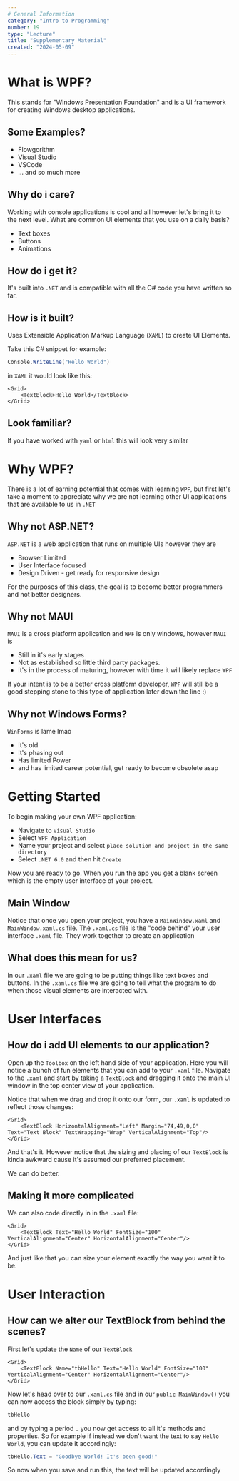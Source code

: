 ```yaml
---
# General Information
category: "Intro to Programming"
number: 19
type: "Lecture"
title: "Supplementary Material"
created: "2024-05-09"
---
```


# What is WPF?

This stands for "Windows Presentation Foundation" and is a UI framework for creating Windows desktop applications.

## Some Examples?

- Flowgorithm
- Visual Studio
- VSCode
- ... and so much more

## Why do i care?

Working with console applications is cool and all however let's bring it to the next level. What are common UI elements that you use on a daily basis?

- Text boxes
- Buttons
- Animations

## How do i get it?

It's built into `.NET` and is compatible with all the C# code you have written so far.

## How is it built?

Uses Extensible Application Markup Language (`XAML`) to create UI Elements.

Take this C# snippet for example:

```cs
Console.WriteLine("Hello World")
```

in `XAML` it would look like this:

```xaml
<Grid>
    <TextBlock>Hello World</TextBlock>
</Grid>
```

## Look familiar?

If you have worked with `yaml` or `html` this will look very similar

# Why WPF?

There is a lot of earning potential that comes with learning `WPF`, but first let's take a moment to appreciate why we are not learning other UI applications that are available to us in `.NET`

## Why not ASP.NET?

`ASP.NET` is a web application that runs on multiple UIs however they are

- Browser Limited
- User Interface focused
- Design Driven - get ready for responsive design

For the purposes of this class, the goal is to become better programmers and not better designers.

## Why not MAUI

`MAUI` is a cross platform application and `WPF` is only windows, however `MAUI` is

- Still in it's early stages
- Not as established so little third party packages.
- It's in the process of maturing, however with time it will likely replace `WPF`

If your intent is to be a better cross platform developer, `WPF` will still be a good stepping stone to this type of application later down the line :)

## Why not Windows Forms?

`WinForms` is lame lmao

- It's old
- It's phasing out
- Has limited Power
- and has limited career potential, get ready to become obsolete asap

# Getting Started

To begin making your own WPF application:

- Navigate to `Visual Studio`
- Select `WPF Application`
- Name your project and select `place solution and project in the same directory`
- Select `.NET 6.0` and then hit `Create`

Now you are ready to go. When you run the app you get a blank screen which is the empty user interface of your project.

## Main Window

Notice that once you open your project, you have a `MainWindow.xaml` and `MainWindow.xaml.cs` file. The `.xaml.cs` file is the "code behind" your user interface `.xaml` file. They work together to create an application

## What does this mean for us?

In our `.xaml` file we are going to be putting things like text boxes and buttons. In the `.xaml.cs` file we are going to tell what the program to do when those visual elements are interacted with.

# User Interfaces

## How do i add UI elements to our application?

Open up the `Toolbox` on the left hand side of your application. Here you will notice a bunch of fun elements that you can add to your `.xaml` file. Navigate to the `.xaml` and start by taking a `TextBlock` and dragging it onto the main UI window in the top center view of your application.

Notice that when we drag and drop it onto our form, our `.xaml` is updated to reflect those changes:

```xaml
<Grid>
    <TextBlock HorizontalAlignment="Left" Margin="74,49,0,0" Text="Text Block" TextWrapping="Wrap" VerticalAlignment="Top"/>
</Grid>
```

And that's it. However notice that the sizing and placing of our `TextBlock` is kinda awkward cause it's assumed our preferred placement.

We can do better.

## Making it more complicated

We can also code directly in in the `.xaml` file:

```xaml
<Grid>
    <TextBlock Text="Hello World" FontSize="100" VerticalAlignment="Center" HorizontalAlignment="Center"/>
</Grid>
```

And just like that you can size your element exactly the way you want it to be.

# User Interaction

## How can we alter our TextBlock from behind the scenes?

First let's update the `Name` of our `TextBlock`

```xaml
<Grid>
    <TextBlock Name="tbHello" Text="Hello World" FontSize="100" VerticalAlignment="Center" HorizontalAlignment="Center"/>
</Grid>
```

Now let's head over to our `.xaml.cs` file and in our `public MainWindow()` you can now access the block simply by typing:

```cs
tbHello
```

and by typing a period `.` you now get access to all it's methods and properties. So for example if instead we don't want the text to say `Hello World`, you can update it accordingly:

```cs
tbHello.Text = "Goodbye World! It's been good!"
```

So now when you save and run this, the text will be updated accordingly
